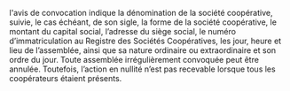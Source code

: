 l'avis de convocation indique la dénomination de la société coopérative, suivie, le cas échéant, de son sigle, la forme de la société coopérative, le montant du capital social, l’adresse du siège social, le numéro d’immatriculation au Registre des Sociétés Coopératives, les jour, heure et lieu de l’assemblée, ainsi que sa nature ordinaire ou extraordinaire et son ordre du jour.
Toute assemblée irrégulièrement convoquée peut être annulée. Toutefois, l’action en nullité n’est pas recevable lorsque tous les coopérateurs étaient présents.